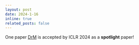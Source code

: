```yaml
---
layout: post
date: 2024-1-16
inline: true
related_posts: false
---
```


One paper [DrM](https://drm-rl.github.io/) is accepted by ICLR 2024 as a **spotlight** paper!